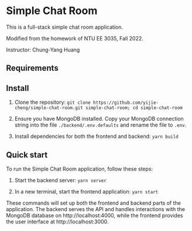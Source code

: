 # Simple Chat Room

This is a full-stack simple chat room application.

Modified from the homework of NTU EE 3035, Fall 2022.

Instructor: Chung-Yang Huang

## Requirements

## Install
1. Clone the repository: `git clone https://github.com/yijie-cheng/simple-chat-room.git simple-chat-room; cd simple-chat-room`

2. Ensure you have MongoDB installed. Copy your MongoDB connection string into the file `./backend/.env.defaults` and rename the file to `.env`.

3. Install dependencies for both the frontend and backend: `yarn build`

## Quick start
To run the Simple Chat Room application, follow these steps:

1. Start the backend server: `yarn server`

2. In a new terminal, start the frontend application: `yarn start`

These commands will set up both the frontend and backend parts of the application. The backend serves the API and handles interactions with the MongoDB database on http://localhost:4000, while the frontend provides the user interface at http://localhost:3000.
